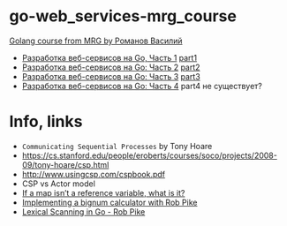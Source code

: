 # go-web_services-mrg_course

[Golang course from MRG by Романов Василий](README.md)

- [Разработка веб-сервисов на Go, Часть 1](https://study.vk.team/learning/play/671)
    [part1](part1.md)
- [Разработка веб-сервисов на Go: Часть 2](https://study.vk.team/learning/course/672)
    [part2](part2.md)
- [Разработка веб-сервисов на Go: Часть 3](https://study.vk.team/learning/course/673)
    [part3](part3.md)
- [Разработка веб-сервисов на Go: Часть 4](https://study.vk.team/learning/course/674)
    part4 не существует?

# Info, links

- `Communicating Sequential Processes` by Tony Hoare
- https://cs.stanford.edu/people/eroberts/courses/soco/projects/2008-09/tony-hoare/csp.html
- http://www.usingcsp.com/cspbook.pdf
- CSP vs Actor model
- [If a map isn’t a reference variable, what is it?](https://dave.cheney.net/2017/04/30/if-a-map-isnt-a-reference-variable-what-is-it)
- [Implementing a bignum calculator with Rob Pike](https://youtu.be/PXoG0WX0r_E)
- [Lexical Scanning in Go - Rob Pike](https://www.youtube.com/watch?v=HxaD_trXwRE)
